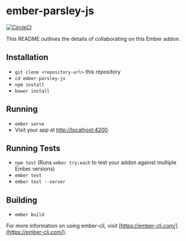 # ember-parsley-js

[![CircleCI](https://circleci.com/gh/apipemc/ember-parsley-js/tree/master.svg?style=svg)](https://circleci.com/gh/apipemc/ember-parsley-js/tree/master)

This README outlines the details of collaborating on this Ember addon.

## Installation

* `git clone <repository-url>` this repository
* `cd ember-parsley-js`
* `npm install`
* `bower install`

## Running

* `ember serve`
* Visit your app at [http://localhost:4200](http://localhost:4200).

## Running Tests

* `npm test` (Runs `ember try:each` to test your addon against multiple Ember versions)
* `ember test`
* `ember test --server`

## Building

* `ember build`

For more information on using ember-cli, visit [https://ember-cli.com/](https://ember-cli.com/).
